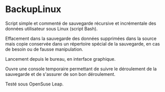 # BackupLinux
Script simple et commenté de sauvegarde récursive et incrémentale des données utilisateur sous Linux (script Bash).

Effacement dans la sauvegarde des données supprimées dans la source mais copie conservée dans un répertoire spécial de la sauvegarde, en cas de besoin ou de fausse manipulation.

Lancement depuis le bureau, en interface graphique.

Ouvre une console temporaire permettant de suivre le déroulement de la sauvegarde et de s'assurer de son bon déroulement.

Testé sous OpenSuse Leap.
